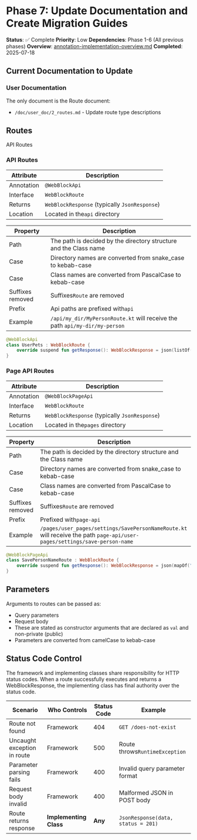 # Phase 7: Update Documentation and Create Migration Guides

**Status**: ✅ Complete
**Priority**: Low
**Dependencies**: Phase 1-6 (All previous phases)
**Overview**: [annotation-implementation-overview.md](annotation-implementation-overview.md)
**Completed**: 2025-07-18


## Current Documentation to Update

### User Documentation
The only document is the Route document:
- `/doc/user_doc/2_routes.md` - Update route type descriptions

## Routes

API Routes

### API Routes


| Attribute  | Description                                   |
| ---------- | --------------------------------------------- |
| Annotation | `@WebBlockApi`                                |
| Interface  | `WebBlockRoute`                               |
| Returns    | `WebBlockResponse` (typically `JsonResponse`) |
| Location   | Located in the`api` directory                 |


| Property         | Description                                                                 |
| ---------------- | --------------------------------------------------------------------------- |
| Path             | The path is decided by the directory structure and the Class name           |
| Case             | Directory names are converted from snake_case to kebab-case                 |
| Case             | Class names are converted from PascalCase to kebab-case                     |
| Suffixes removed | Suffixes`Route` are removed                                                 |
| Prefix           | Api paths are prefixed with`api`                                            |
| Example          | `/api/my_dir/MyPersonRoute.kt` will receive the path `api/my-dir/my-person` |

```kotlin
@WebBlockApi
class UserPets : WebBlockRoute {
    override suspend fun getResponse(): WebBlockResponse = json(listOf("cat", "dog"))
}
```

### Page API Routes


| Attribute  | Description                                   |
| ---------- | --------------------------------------------- |
| Annotation | `@WebBlockPageApi`                            |
| Interface  | `WebBlockRoute`                               |
| Returns    | `WebBlockResponse` (typically `JsonResponse`) |
| Location   | Located in the`pages` directory               |


| Property         | Description                                                                                                               |
| ---------------- | ------------------------------------------------------------------------------------------------------------------------- |
| Path             | The path is decided by the directory structure and the Class name                                                         |
| Case             | Directory names are converted from snake_case to kebab-case                                                               |
| Case             | Class names are converted from PascalCase to kebab-case                                                                   |
| Suffixes removed | Suffixes`Route` are removed                                                                                               |
| Prefix           | Prefixed with`page-api`                                                                                                   |
| Example          | `/pages/user_pages/settings/SavePersonNameRoute.kt` will receive the path `page-api/user-pages/settings/save-person-name` |

```kotlin
@WebBlockPageApi
class SavePersonNameRoute : WebBlockRoute {
    override suspend fun getResponse(): WebBlockResponse = json(mapOf("success" to true))
}
```

## Parameters

Arguments to routes can be passed as:

- Query parameters
- Request body
- These are stated as constructor arguments that are declared as `val` and non-private (public)
- Parameters are converted from camelCase to kebab-case

## Status Code Control

The framework and implementing classes share responsibility for HTTP status codes.
When a route successfully executes and returns a WebBlockResponse, the implementing class has final authority over the status code.


| Scenario                    | Who Controls           | Status Code | Example                            |
| --------------------------- | ---------------------- | ----------- | ---------------------------------- |
| Route not found             | Framework              | 404         | `GET /does-not-exist`              |
| Uncaught exception in route | Framework              | 500         | Route throws`RuntimeException`     |
| Parameter parsing fails     | Framework              | 400         | Invalid query parameter format     |
| Request body invalid        | Framework              | 400         | Malformed JSON in POST body        |
| Route returns response      | **Implementing Class** | **Any**     | `JsonResponse(data, status = 201)` |



